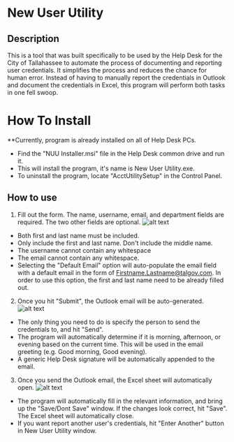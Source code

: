 # New User Utility

## Description
This is a tool that was built specifically to be used by the Help Desk for the City of Tallahassee to automate the process of documenting and reporting user credentials. It simplifies the process and reduces the chance for human error. Instead of having to manually report the credentials in Outlook and document the credentials in Excel, this program will perform both tasks in one fell swoop.  

# How To Install
**Currently, program is already installed on all of Help Desk PCs.
- Find the "NUU Installer.msi" file in the Help Desk common drive and run it. 
- This will install the program, it's name is New User Utility.exe. 
- To uninstall the program, locate "AcctUtilitySetup" in the Control Panel.  

## How to use
1. Fill out the form. The name, username, email, and department fields are required. The two other fields are optional.
![alt text](https://i.imgur.com/knrAcKw.png)
- Both first and last name must be included.  
- Only include the first and last name. Don't include the middle name.
- The username cannot contain any whitespace
- The email cannot contain any whitespace.
- Selecting the "Default Email" option will auto-populate the email field with a default email in the form of 
Firstname.Lastname@talgov.com. In order to use this option, the first and last name need to be already filled out. 
2. Once you hit "Submit", the Outlook email will be auto-generated. 
![alt text](https://i.imgur.com/l0nKF7V.png)
- The only thing you need to do is specify the person to send the credentials to, and hit "Send". 
- The program will automatically determine if it is morning, afternoon, or evening based on the current time. This will be used in the email greeting (e.g. Good morning, Good evening). 
- A generic Help Desk signature will be automatically appended to the email.
3. Once you send the Outlook email, the Excel sheet will automatically open.
![alt text](https://i.imgur.com/waQWyMv.png)
- The program will automatically fill in the relevant information, and bring up the "Save/Dont Save" window. If the changes look correct, hit "Save". The Excel sheet will automatically close.
- If you want report another user's credentials, hit "Enter Another" button in New User Utility window.

